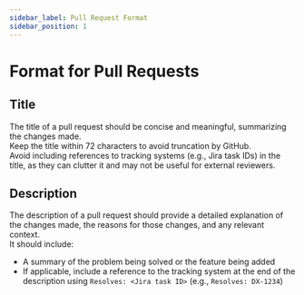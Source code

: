 ```yaml
---
sidebar_label: Pull Request Format
sidebar_position: 1
---
```


# Format for Pull Requests

## Title

The title of a pull request should be concise and meaningful, summarizing the changes made.  
Keep the title within 72 characters to avoid truncation by GitHub.  
Avoid including references to tracking systems (e.g., Jira task IDs) in the title, as they can clutter it and may not be useful for external reviewers.

## Description

The description of a pull request should provide a detailed explanation of the changes made, the reasons for those changes, and any relevant context.  
It should include:

- A summary of the problem being solved or the feature being added
- If applicable, include a reference to the tracking system at the end of the description using `Resolves: <Jira task ID>` (e.g., `Resolves: DX-1234`)
